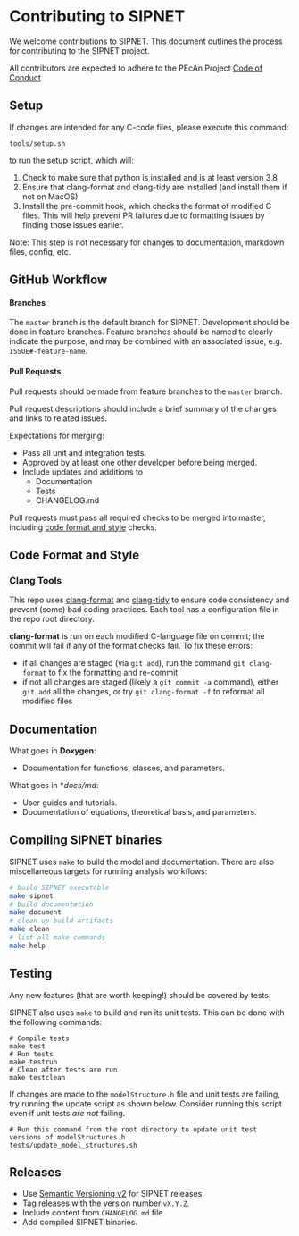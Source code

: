 # Contributing to SIPNET

We welcome contributions to SIPNET. This document outlines the process for contributing to the SIPNET project.

All contributors are expected to adhere to the PEcAn Project [Code of Conduct](https://github.com/PecanProject/pecan/blob/develop/CODE_OF_CONDUCT.md).

## Setup

If changes are intended for any C-code files, please execute this command:
```shell
tools/setup.sh
```
to run the setup script, which will:
1. Check to make sure that python is installed and is at least version 3.8
2. Ensure that clang-format and clang-tidy are installed (and install them if not on MacOS)
3. Install the pre-commit hook, which checks the format of modified C files. This will help prevent PR failures due to formatting issues by finding those issues earlier.

Note: This step is not necessary for changes to documentation, markdown files, config, etc.

## GitHub Workflow

#### Branches

The `master` branch is the default branch for SIPNET. Development should be done in feature branches. Feature branches should be named to clearly indicate the purpose, and may be combined with an associated issue, e.g. `ISSUE#-feature-name`.

#### Pull Requests

Pull requests should be made from feature branches to the `master` branch. 

Pull request descriptions should include a brief summary of the changes and links to related issues. 

Expectations for merging:
- Pass all unit and integration tests. 
- Approved by at least one other developer before being merged.
- Include updates and additions to 
  - Documentation
  - Tests
  - CHANGELOG.md 

Pull requests must pass all required checks to be merged into master, including [code format and style](#code-format-and-style) checks.
  
## Code Format and Style

### Clang Tools

This repo uses [clang-format](https://clang.llvm.org/docs/ClangFormat.html) and [clang-tidy](https://clang.llvm.org/extra/clang-tidy/index.html)
to ensure code consistency and prevent (some) bad coding practices. Each tool has a configuration file in the repo root directory.

**clang-format** is run on each modified C-language file on commit; the commit will fail if any of the format checks fail.
To fix these errors:
* if all changes are staged (via `git add`), run the command `git clang-format` to fix the formatting and re-commit
* if not all changes are staged (likely a `git commit -a` command), either `git add` all the changes, or try `git clang-format -f` to reformat all modified files

## Documentation

What goes in **Doxygen**:
- Documentation for functions, classes, and parameters.

What goes in **docs/*md**:
- User guides and tutorials.
- Documentation of equations, theoretical basis, and parameters.

## Compiling SIPNET binaries

SIPNET uses `make` to build the model and documentation. There are also miscellaneous targets for running analysis workflows:

```sh
# build SIPNET executable
make sipnet
# build documentation
make document
# clean up build artifacts
make clean
# list all make commands
make help
```
## Testing

Any new features (that are worth keeping!) should be covered by tests.

SIPNET also uses `make` to build and run its unit tests. This can be done with the following commands:
```shell
# Compile tests
make test
# Run tests
make testrun
# Clean after tests are run
make testclean
```

If changes are made to the `modelStructure.h` file and unit tests are failing, try running the update script as shown below. Consider running this script even if unit tests _are not_ failing.
```shell
# Run this command from the root directory to update unit test versions of modelStructures.h
tests/update_model_structures.sh
```

## Releases

- Use [Semantic Versioning v2](https://semver.org/) for SIPNET releases.
- Tag releases with the version number `vX.Y.Z`.
- Include content from `CHANGELOG.md` file.
- Add compiled SIPNET binaries.